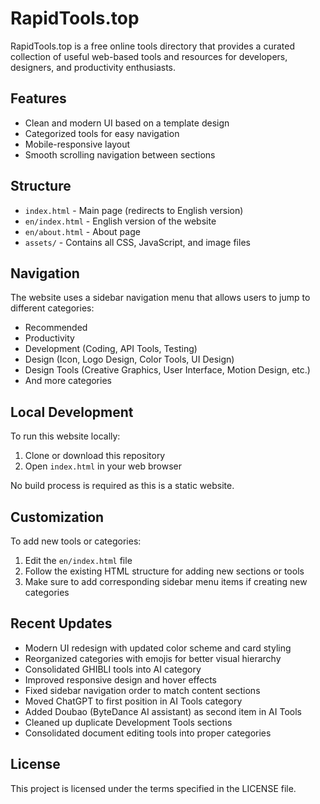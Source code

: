 # RapidTools.top

RapidTools.top is a free online tools directory that provides a curated collection of useful web-based tools and resources for developers, designers, and productivity enthusiasts.

## Features

- Clean and modern UI based on a template design
- Categorized tools for easy navigation
- Mobile-responsive layout
- Smooth scrolling navigation between sections

## Structure

- `index.html` - Main page (redirects to English version)
- `en/index.html` - English version of the website
- `en/about.html` - About page
- `assets/` - Contains all CSS, JavaScript, and image files

## Navigation

The website uses a sidebar navigation menu that allows users to jump to different categories:

- Recommended
- Productivity
- Development (Coding, API Tools, Testing)
- Design (Icon, Logo Design, Color Tools, UI Design)
- Design Tools (Creative Graphics, User Interface, Motion Design, etc.)
- And more categories

## Local Development

To run this website locally:

1. Clone or download this repository
2. Open `index.html` in your web browser

No build process is required as this is a static website.

## Customization

To add new tools or categories:

1. Edit the `en/index.html` file
2. Follow the existing HTML structure for adding new sections or tools
3. Make sure to add corresponding sidebar menu items if creating new categories

## Recent Updates

- Modern UI redesign with updated color scheme and card styling
- Reorganized categories with emojis for better visual hierarchy
- Consolidated GHIBLI tools into AI category
- Improved responsive design and hover effects
- Fixed sidebar navigation order to match content sections
- Moved ChatGPT to first position in AI Tools category
- Added Doubao (ByteDance AI assistant) as second item in AI Tools
- Cleaned up duplicate Development Tools sections
- Consolidated document editing tools into proper categories

## License

This project is licensed under the terms specified in the LICENSE file.